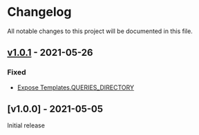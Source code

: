 # Changelog
All notable changes to this project will be documented in this file.

<a name="v1.0.1"></a>
## [v1.0.1](https://github.com/rubensworks/ldbc-snb-decentralized.js/compare/v1.0.0...v1.0.1) - 2021-05-26

### Fixed
* [Expose Templates.QUERIES_DIRECTORY](https://github.com/rubensworks/ldbc-snb-decentralized.js/commit/712a1f5b667ffea239ace5415bc5b3a68329a5e1)

<a name="v1.0.0"></a>
## [v1.0.0] - 2021-05-05

Initial release
